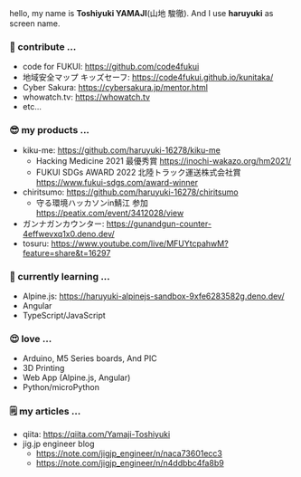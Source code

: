 hello, my name is **Toshiyuki YAMAJI**(山地 駿徹). And I use **haruyuki** as screen name.

### 🔭 contribute ...
- code for FUKUI: https://github.com/code4fukui
- 地域安全マップ キッズセーフ: https://code4fukui.github.io/kunitaka/
- Cyber Sakura: https://cybersakura.jp/mentor.html
- whowatch.tv: https://whowatch.tv
- etc...

### 😎 my products ...
- kiku-me: https://github.com/haruyuki-16278/kiku-me
  - Hacking Medicine 2021 最優秀賞 https://inochi-wakazo.org/hm2021/
  - FUKUI SDGs AWARD 2022 北陸トラック運送株式会社賞 https://www.fukui-sdgs.com/award-winner
- chiritsumo: https://github.com/haruyuki-16278/chiritsumo
  - 守る環境ハッカソンin鯖江 参加 https://peatix.com/event/3412028/view
- ガンナガンカウンター: https://gunandgun-counter-4effwevxq1x0.deno.dev/
- tosuru: https://www.youtube.com/live/MFUYtcpahwM?feature=share&t=16297

### 🌱 currently learning ...
- Alpine.js: https://haruyuki-alpinejs-sandbox-9xfe6283582g.deno.dev/
- Angular
- TypeScript/JavaScript

### 😍 love ...
- Arduino, M5 Series boards, And PIC
- 3D Printing
- Web App (Alpine.js, Angular)
- Python/microPython

### 🗒 my articles ...
- qiita: https://qiita.com/Yamaji-Toshiyuki
- jig.jp engineer blog
  - https://note.com/jigjp_engineer/n/naca73601ecc3
  - https://note.com/jigjp_engineer/n/n4ddbbc4fa8b9

<!--
**haruyuki-16278/haruyuki-16278** is a ✨ _special_ ✨ repository because its `README.md` (this file) appears on your GitHub profile.

Here are some ideas to get you started:

- 🔭 I’m currently working on ...
- 🌱 I’m currently learning ...
- 👯 I’m looking to collaborate on ...
- 🤔 I’m looking for help with ...
- 💬 Ask me about ...
- 📫 How to reach me: ...
- 😄 Pronouns: ...
- ⚡ Fun fact: ...
-->
